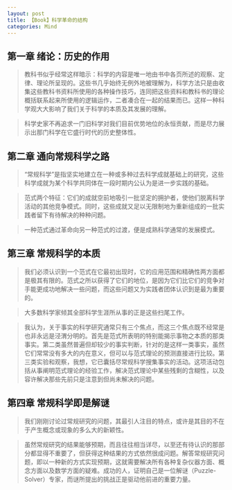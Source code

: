```yaml
---
layout: post
title: 【Book】科学革命的结构
categories: Mind
---
```


## 第一章 绪论：历史的作用

> 教科书似乎经常这样暗示：科学的内容是唯一地由书中各页所述的观察、定律、理论所呈现的。这些书几乎始终无例外地被理解为，科学方法只是由收集这些教科书资料所使用的各种操作技巧，连同把这些资料和教科书的理论概括联系起来所使用的逻辑运作，二者凑合在一起的结果而已。这样一种科学观大大影响了我们关于科学的本质及其发展的理解。

> 科学史家不再追求一门旧科学对我们目前优势地位的永恒贡献，而是尽力展示出那门科学在它盛行时代的历史整体性。

## 第二章 通向常规科学之路

> “常规科学”是指坚实地建立在一种或多种过去科学成就基础上的研究，这些科学成就为某个科学共同体在一段时期内公认为是进一步实践的基础。

> 范式两个特征：它们的成就空前地吸引一批坚定的拥护者，使他们脱离科学活动的其他竞争模式。同时，这些成就又足以无限制地为重新组成的一批实践者留下有待解决的种种问题。

> 一种范式通过革命向另一种范式的过渡，便是成熟科学通常的发展模式。

## 第三章 常规科学的本质

> 我们必须认识到一个范式在它最初出现时，它的应用范围和精确性两方面都是极其有限的。范式之所以获得了它们的地位，是因为它们比它们的竞争对手能更成功地解决一些问题，而这些问题又为实践者团体认识到是最为重要的。

> 大多数科学家倾其全部科学生涯所从事的正是这些扫尾工作。

> 我认为，关于事实的科学研究通常只有三个焦点，而这三个焦点既不经常是也非永远是泾渭分明的。首先是范式所表明的特别能揭示事物之本质的那类事实。第二类虽然普遍但却较少的事实判断，针对的是这样一类事实，虽然它们常常没有多大的内在意义，但可以与范式理论的预测直接进行比较。第三类实验和观察，我想，它已囊括尽常规科学搜集事实的活动。这项活动包括从事阐明范式理论的经验工作，解决范式理论中某些残剩的含糊性，以及容许解决那些先前只是注意到但尚未解决的问题。

## 第四章 常规科学即是解谜

> 我们刚刚讨论过常规研究的问题，其最引人注目的特点，或许是其目的不在于产生概念或现象的多么大的新颖性。

> 虽然常规研究的结果能够预期，而且往往相当详尽，以至还有待认识的那部分都显得不重要了，但获得这种结果的方式依然很成问题。解答常规研究问题，即以一种新的方式实现预期，这就需要解决所有各种复杂仪器方面、概念方面以及数学方面的疑难。成功的人，证明自己是一位解谜（Puzzle-Solver）专家，而谜所提出的挑战正是驱动他前进的重要力量。

